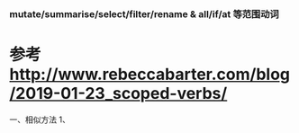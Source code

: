 ### mutate/summarise/select/filter/rename & all/if/at 等范围动词

# 参考 http://www.rebeccabarter.com/blog/2019-01-23_scoped-verbs/

一、相似方法
1、
